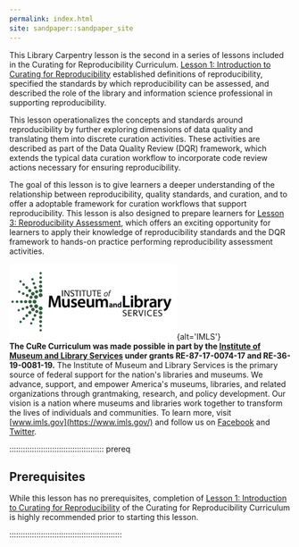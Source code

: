 ```yaml
---
permalink: index.html
site: sandpaper::sandpaper_site
---
```


This Library Carpentry lesson is the second in a series of lessons included in the Curating for Reproducibility Curriculum. [Lesson 1: Introduction to Curating for Reproducibility](https://curating4reproducibility.org/cure-carpentry-01-intro/) established definitions of reproducibility, specified the standards by which reproducibility can be assessed, and described the role of the library and information science professional in supporting reproducibility.

This lesson operationalizes the concepts and standards around reproducibility by further exploring dimensions of data quality and translating them into discrete curation activities.  These activities are described as part of the Data Quality Review (DQR) framework, which extends the typical data curation workflow to incorporate code review actions necessary for ensuring reproducibility.

The goal of this lesson is to give learners a deeper understanding of the relationship between reproducibility, quality standards, and curation, and to offer a adoptable framework for curation workflows that support reproducibility.  This lesson is also designed to prepare learners for [Lesson 3: Reproducibility Assessment](curating4reproducibility.org/cure-carpentry-03-assessing), which offers an exciting opportunity for learners to apply their knowledge of reproducibility standards and the DQR framework to hands-on practice performing reproducibility assessment activities.

![](episodes/fig/imls.jpg "IMLS logo"){alt='IMLS'}  
**The CuRe Curriculum was made possible in part by the [Institute of Museum and Library Services](https://www.imls.gov/) under grants RE-87-17-0074-17 and RE-36-19-0081-19.** The Institute of Museum and Library Services is the primary source of federal support for the nation's libraries and museums. We advance, support, and empower America's museums, libraries, and related organizations through grantmaking, research, and policy development. Our vision is a nation where museums and libraries work together to transform the lives of individuals and communities. To learn more, visit [www.imls.gov](https://www.imls.gov/) and follow us on [Facebook](https://www.facebook.com/USIMLS) and [Twitter](https://www.twitter.com/us_imls).

::::::::::::::::::::::::::::::::::::::::::  prereq

## Prerequisites

While this lesson has no prerequisites, completion of [Lesson 1: Introduction to Curating for Reproducibility](https://curating4reproducibility.org/cure-carpentry-01-intro/) of the Curating for Reproducibility Curriculum is highly recommended prior to starting this lesson.


::::::::::::::::::::::::::::::::::::::::::::::::::





